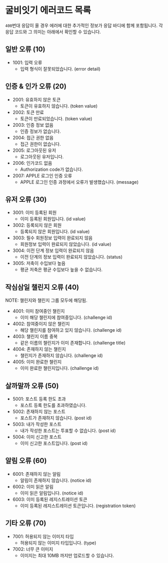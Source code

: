 # 굴비잇기 에러코드 목록

`400`번대 응답이 올 경우 에러에 대한 추가적인 정보가 응답 바디에 함께
포함됩니다. 각 응답 코드와 그 의미는 아래에서 확인할 수 있습니다.

## 일반 오류 (10)

- 1001: 입력 오류
    - 입력 형식이 잘못되었습니다. (error detail)

## 인증 & 인가 오류 (20)

- 2001: 유효하지 않은 토큰
    - 토큰이 유효하지 않습니다. (token value)
- 2002: 토큰 만료
    - 토큰이 만료되었습니다. (token value)
- 2003: 인증 정보 없음
    - 인증 정보가 없습니다.
- 2004: 접근 권한 없음
    - 접근 권한이 없습니다.
- 2005: 로그아웃된 유저
    - 로그아웃된 유저입니다.
- 2006: 인가코드 없음
    - Authorization code가 없습니다.
- 2007: APPLE 로그인 인증 오류
    - APPLE 로그인 인증 과정에서 오류가 발생했습니다. (message)

## 유저 오류 (30)

- 3001: 이미 등록된 회원
    - 이미 등록된 회원입니다. (id value)
- 3002: 등록되지 않은 회원
    - 등록되지 않은 회원입니다. (id value)
- 3003: 필수 회원정보 입력이 완료되지 않음
    - 회원정보 입력이 완료되지 않았습니다. (id value)
- 3004: 이전 단계 정보 입력이 완료되지 않음
    - 이전 단계의 정보 입력이 완료되지 않았습니다. (status)
- 3005: 저축이 수입보다 높음
    - 평균 저축은 평균 수입보다 높을 수 없습니다.

## 작심삼일 챌린지 오류 (40)

NOTE: 챌린지와 챌린지 그룹 모두에 해당됨.

- 4001: 이미 참여중인 챌린지
    - 이미 해당 챌린지에 참여중입니다. (challenge id)
- 4002: 참여중이지 않은 챌린지
    - 해당 챌린지를 참여하고 있지 않습니다. (challenge id)
- 4003: 챌린지 이름 중복
    - 같은 이름의 챌린지가 이미 존재합니다. (challenge title)
- 4004: 존재하지 않는 챌린지
    - 챌린지가 존재하지 않습니다. (challenge id)
- 4005: 이미 완료한 챌린지
    - 이미 완료한 챌린지입니다. (challenge id)

## 살까말까 오류 (50)

- 5001: 포스트 등록 한도 초과
    - 포스트 등록 한도를 초과하였습니다.
- 5002: 존재하지 않는 포스트
    - 포스트가 존재하지 않습니다. (post id)
- 5003: 내가 작성한 포스트
    - 내가 작성한 포스트는 투표할 수 없습니다. (post id)
- 5004: 이미 신고한 포스트
    - 이미 신고한 포스트입니다. (post id)

## 알림 오류 (60)

- 6001: 존재하지 않는 알림
    - 알림이 존재하지 않습니다. (notice id)
- 6002: 이미 읽은 알림
    - 이미 읽은 알림입니다. (notice id)
- 6003: 이미 등록된 레지스트레이션 토큰
    - 이미 등록된 레지스트레이션 토큰입니다. (registration token)

## 기타 오류 (70)

- 7001: 허용되지 않는 이미지 타입
    - 허용되지 않는 이미지 타입입니다. (type)
- 7002: 너무 큰 이미지
    - 이미지는 최대 10MB 까지만 업로드할 수 있습니다.
